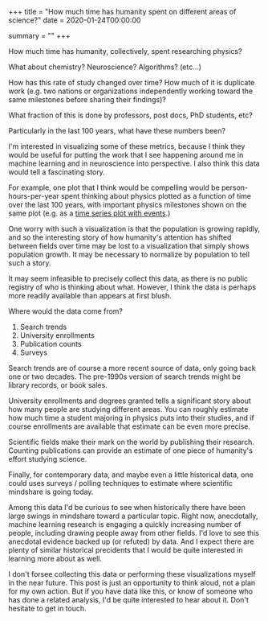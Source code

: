 +++
title = "How much time has humanity spent on different areas of science?"
date = 2020-01-24T00:00:00

summary = ""
+++

How much time has humanity, collectively, spent researching physics?

What about chemistry? Neuroscience? Algorithms? (etc...)

How has this rate of study changed over time?
How much of it is duplicate work (e.g. two nations or organizations independently working toward the same milestones before sharing their findings)?

What fraction of this is done by professors, post docs, PhD students, etc?

Particularly in the last 100 years, what have these numbers been?

I'm interested in visualizing some of these metrics, because I think they would be useful for putting the work that I see happening around me in machine learning and in neuroscience into perspective. I also think this data would tell a fascinating story.

For example, one plot that I think would be compelling would be person-hours-per-year spent thinking about physics plotted as a function of time over the last 100 years, with important physics milestones shown on the same plot (e.g. as a [time series plot with events](https://medium.com/berkeleyischool/how-to-create-a-visualization-showing-events-on-time-series-data-in-excel-96abbc1475e0).)

One worry with such a visualization is that the population is growing rapidly, and so the interesting story of how humanity's attention has shifted between fields over time may be lost to a visualization that simply shows population growth. It may be necessary to normalize by population to tell such a story.

It may seem infeasible to precisely collect this data, as there is no public registry of who is thinking about what. However, I think the data is perhaps more readily available than appears at first blush.

Where would the data come from?

1. Search trends
2. University enrollments
3. Publication counts
4. Surveys

Search trends are of course a more recent source of data, only going back one or two decades. The pre-1990s version of search trends might be library records, or book sales.

University enrollments and degrees granted tells a significant story about how many people are studying different areas. You can roughly estimate how much time a student majoring in physics puts into their studies, and if course enrollments are available that estimate can be even more precise.

Scientific fields make their mark on the world by publishing their research. Counting publications can provide an estimate of one piece of humanity's effort studying science.

Finally, for contemporary data, and maybe even a little historical data, one could uses surveys / polling techniques to estimate where scientific mindshare is going today.

Among this data I'd be curious to see when historically there have been large swings in mindshare toward a particular topic. Right now, anecdotally, machine learning research is engaging a quickly increasing number of people, including drawing people away from other fields. I'd love to see this anecdotal evidence backed up (or refuted) by data. And I expect there are plenty of similar historical precidents that I would be quite interested in learning more about as well.

I don't forsee collecting this data or performing these visualizations myself in the near future. This post is just an opportunity to think aloud, not a plan for my own action. But if you have data like this, or know of someone who has done a related analysis, I'd be quite interested to hear about it. Don't hesitate to get in touch.
